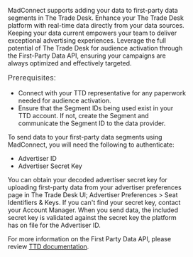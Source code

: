 

<!-- Start of embedded HTML -->
<div style="width:80%; margin: 0 auto">
    <p>
        MadConnect supports adding your data to first-party data segments in The Trade Desk. Enhance your The Trade
        Desk platform with real-time data directly from your data sources. Keeping your data current empowers your
        team to deliver exceptional advertising experiences. Leverage the full potential of The Trade Desk for
        audience activation through the First-Party Data API,
        ensuring your campaigns are always optimized and effectively targeted.
    </p>
</div>

<div style="width:80%; margin: 0 auto">
    <p className="prerequisites" style="font-size: 16px; font-family: Sans-serif;letter-spacing: 0.8px; font-weight: 100; color:rgb(41, 41, 41)">
        Prerequisites:
    </p>
    <ul>
        <li>Connect with your TTD representative for any paperwork needed for audience activation.</li>
        <li>Ensure that the Segment IDs being used exist in your TTD account. If not, create the Segment and communicate the Segment ID to the data provider.</li>
    </ul>
    <p>To send data to your first-party data segments using MadConnect, you will need the following to authenticate:</p>
    <ul>
        <li>Advertiser ID</li>
        <li>Advertiser Secret Key</li>
    </ul>
</div>
<div style="width:80%; margin: 10px auto">
    <p>You can obtain your decoded advertiser secret key for uploading first-party data from your advertiser preferences page in The Trade Desk UI; Advertiser Preferences > Seat Identifiers & Keys. If you can't find your secret key, contact your Account Manager. When you send data, the included secret key is validated against the secret key the platform has on file for the Advertiser ID.</p>
    <p style="margin-bottom: 100px;">For more information on the First Party Data API, please review <a href="#">TTD documentation</a>.</p>
</div>
<!-- End of embedded HTML -->
